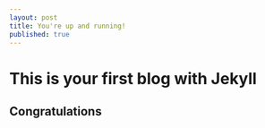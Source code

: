 ```yaml
---
layout: post
title: You're up and running!
published: true
---
```

# This is your first blog with Jekyll
## Congratulations 